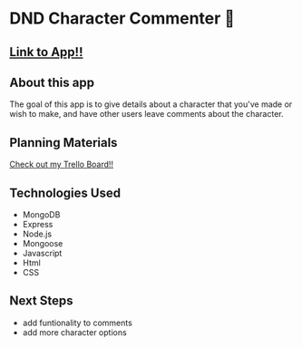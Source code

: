 
# DND Character Commenter 🐉 
## <a href='https://dnd-character-commenter.fly.dev/'>Link to App!!</a>

## About this app
The goal of this app is to give details about a character that you've made or wish to make, and have other users leave comments about the character.

## Planning Materials
<a href='https://trello.com/b/ZJTZe2x3/dnd-character-commenter'>Check out my Trello Board!!</a>


## Technologies Used
- MongoDB
- Express
- Node.js
- Mongoose
- Javascript
- Html
- CSS

## Next Steps
- add funtionality to comments
- add more character options
